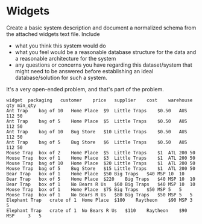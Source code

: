 # Widgets

Create a basic system description and document a normalized schema from the attached widgets text file. Include 

* what you think this system would do 
* what you feel would be a reasonable database structure for the data and a reasonable architecture for the system 
* any questions or concerns you have regarding this dataset/system that might need to be answered before establishing an ideal database/solution for such a system.

It's a very open-ended problem, and that's part of the problem.

```text
widget	packaging	customer	price	supplier	cost	warehouse	qty	min_qty
Ant Trap	bag of 10	Home Place	$9	Little Traps	$0.50	AUS	112	50
Ant Trap	bag of 5	Home Place	$5	Little Traps	$0.50	AUS	112	50
Ant Trap	bag of 10	Bug Store	$10	Little Traps	$0.50	AUS	112	50
Ant Trap	bag of 5	Bug Store	$6	Little Traps	$0.50	AUS	112	50
Mouse Trap	box of 2	Home Place	$5	Little Traps	$1	ATL	200	50
Mouse Trap 	box of 1	Home Place	$3	Little Traps	$1	ATL	200	50
Mouse Trap	bag of 10	Home Place	$20	Little Traps	$1	ATL	200	50
Mouse Trap 	bag of 5	Bug Store	$15	Little Traps	$1	ATL	200	50
Bear Trap	box of 1	Home Place	$50	Big Traps	$40	MSP	10	10
Bear Trap	box of 5	Home Place	$220	Big Traps	$40	MSP	10	10
Bear Trap 	box of 1	No Bears R Us	$60	Big Traps	$40	MSP	10	10
Moose Trap	box of 1	Home Place	$75	Big Traps	$50	MSP	5	5
Moose Trap	box of 1	No Bears R Us	$80	Big Traps	$50	MSP	5	5
Elephant Trap	crate of 1	Home Place	$100	Raytheon	$90	MSP	3	5
Elephant Trap	crate of 1	No Bears R Us	$110	Raytheon	$90	MSP 	3	5
```
